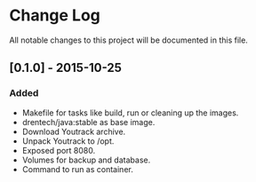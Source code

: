 # Change Log
All notable changes to this project will be documented in this file.

## [0.1.0] - 2015-10-25
### Added
- Makefile for tasks like build, run or cleaning up the images.
- drentech/java:stable as base image.
- Download Youtrack archive.
- Unpack Youtrack to /opt.
- Exposed port 8080.
- Volumes for backup and database.
- Command to run as container.
